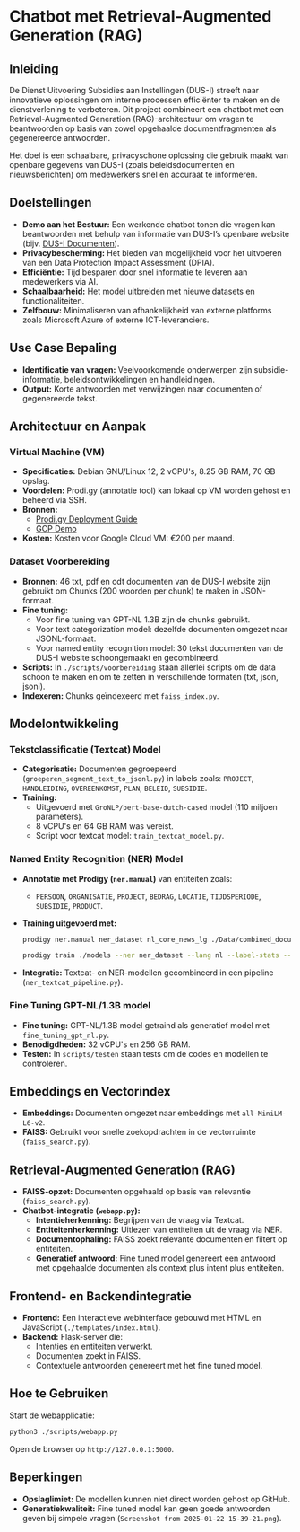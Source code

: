 # Chatbot met Retrieval-Augmented Generation (RAG)

## Inleiding

De Dienst Uitvoering Subsidies aan Instellingen (DUS-I) streeft naar innovatieve oplossingen om interne processen efficiënter te maken en de dienstverlening te verbeteren. Dit project combineert een chatbot met een Retrieval-Augmented Generation (RAG)-architectuur om vragen te beantwoorden op basis van zowel opgehaalde documentfragmenten als gegenereerde antwoorden.

Het doel is een schaalbare, privacyschone oplossing die gebruik maakt van openbare gegevens van DUS-I (zoals beleidsdocumenten en nieuwsberichten) om medewerkers snel en accuraat te informeren.

## Doelstellingen

- **Demo aan het Bestuur:** Een werkende chatbot tonen die vragen kan beantwoorden met behulp van informatie van DUS-I’s openbare website (bijv. [DUS-I Documenten](https://www.dus-i.nl/documenten)).
- **Privacybescherming:** Het bieden van mogelijkheid voor het uitvoeren van een Data Protection Impact Assessment (DPIA).
- **Efficiëntie:** Tijd besparen door snel informatie te leveren aan medewerkers via AI.
- **Schaalbaarheid:** Het model uitbreiden met nieuwe datasets en functionaliteiten.
- **Zelfbouw:** Minimaliseren van afhankelijkheid van externe platforms zoals Microsoft Azure of externe ICT-leveranciers.

## Use Case Bepaling

- **Identificatie van vragen:** Veelvoorkomende onderwerpen zijn subsidie-informatie, beleidsontwikkelingen en handleidingen.
- **Output:** Korte antwoorden met verwijzingen naar documenten of gegenereerde tekst.

## Architectuur en Aanpak

### Virtual Machine (VM)

- **Specificaties:** Debian GNU/Linux 12, 2 vCPU's, 8.25 GB RAM, 70 GB opslag.
- **Voordelen:** Prodi.gy (annotatie tool) kan lokaal op VM worden gehost en beheerd via SSH.
- **Bronnen:**
  - [Prodi.gy Deployment Guide](https://prodi.gy/docs/deployment#vm-deploy)
  - [GCP Demo](https://www.youtube.com/watch?v=ZLbUtsTgwRM)
- **Kosten:** Kosten voor Google Cloud VM: €200 per maand.

### Dataset Voorbereiding

- **Bronnen:** 46 txt, pdf en odt documenten van de DUS-I website zijn gebruikt om Chunks (200 woorden per chunk) te maken in JSON-formaat.
- **Fine tuning:**
  - Voor fine tuning van GPT-NL 1.3B zijn de chunks gebruikt.
  - Voor text categorization model: dezelfde documenten omgezet naar JSONL-formaat.
  - Voor named entity recognition model: 30 tekst documenten van de DUS-I website schoongemaakt en gecombineerd.
- **Scripts:** In `./scripts/voorbereiding` staan allerlei scripts om de data schoon te maken en om te zetten in verschillende formaten (txt, json, jsonl).
- **Indexeren:** Chunks geïndexeerd met `faiss_index.py`.

## Modelontwikkeling

### Tekstclassificatie (Textcat) Model

- **Categorisatie:** Documenten gegroepeerd (`groeperen_segment_text_to_jsonl.py`) in labels zoals: `PROJECT`, `HANDLEIDING`, `OVEREENKOMST`, `PLAN`, `BELEID`, `SUBSIDIE`.
- **Training:**
  - Uitgevoerd met `GroNLP/bert-base-dutch-cased` model (110 miljoen parameters).
  - 8 vCPU's en 64 GB RAM was vereist.
  - Script voor textcat model: `train_textcat_model.py`.

### Named Entity Recognition (NER) Model

- **Annotatie met Prodigy (`ner.manual`)** van entiteiten zoals:
  - `PERSOON`, `ORGANISATIE`, `PROJECT`, `BEDRAG`, `LOCATIE`, `TIJDSPERIODE`, `SUBSIDIE`, `PRODUCT`.

- **Training uitgevoerd met:**

  ```sh
  prodigy ner.manual ner_dataset nl_core_news_lg ./Data/combined_documents.txt --label PERSOON,ORG,PROJECT,BEDRAG,LOC,TIJD,SUB
  
  prodigy train ./models --ner ner_dataset --lang nl --label-stats --verbose --eval-split 0.2
  ```

- **Integratie:** Textcat- en NER-modellen gecombineerd in een pipeline (`ner_textcat_pipeline.py`).

### Fine Tuning GPT-NL/1.3B model

- **Fine tuning:** GPT-NL/1.3B model getraind als generatief model met `fine_tuning_gpt_nl.py`.
- **Benodigdheden:** 32 vCPU's en 256 GB RAM.
- **Testen:** In `scripts/testen` staan tests om de codes en modellen te controleren.

## Embeddings en Vectorindex

- **Embeddings:** Documenten omgezet naar embeddings met `all-MiniLM-L6-v2`.
- **FAISS:** Gebruikt voor snelle zoekopdrachten in de vectorruimte (`faiss_search.py`).

## Retrieval-Augmented Generation (RAG)

- **FAISS-opzet:** Documenten opgehaald op basis van relevantie (`faiss_search.py`).
- **Chatbot-integratie (`webapp.py`):**
  - **Intentieherkenning:** Begrijpen van de vraag via Textcat.
  - **Entiteitenherkenning:** Uitlezen van entiteiten uit de vraag via NER.
  - **Documentophaling:** FAISS zoekt relevante documenten en filtert op entiteiten.
  - **Generatief antwoord:** Fine tuned model genereert een antwoord met opgehaalde documenten als context plus intent plus entiteiten.

## Frontend- en Backendintegratie

- **Frontend:** Een interactieve webinterface gebouwd met HTML en JavaScript (`./templates/index.html`).
- **Backend:** Flask-server die:
  - Intenties en entiteiten verwerkt.
  - Documenten zoekt in FAISS.
  - Contextuele antwoorden genereert met het fine tuned model.

## Hoe te Gebruiken

Start de webapplicatie:

```sh
python3 ./scripts/webapp.py
```

Open de browser op `http://127.0.0.1:5000`.

## Beperkingen

- **Opslaglimiet:** De modellen kunnen niet direct worden gehost op GitHub.
- **Generatiekwaliteit:** Fine tuned model kan geen goede antwoorden geven bij simpele vragen (`Screenshot from 2025-01-22 15-39-21.png`).


